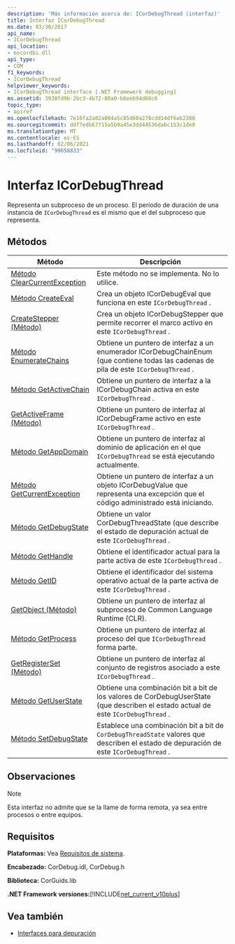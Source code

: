```yaml
---
description: 'Más información acerca de: ICorDebugThread (interfaz)'
title: Interfaz ICorDebugThread
ms.date: 03/30/2017
api_name:
- ICorDebugThread
api_location:
- mscordbi.dll
api_type:
- COM
f1_keywords:
- ICorDebugThread
helpviewer_keywords:
- ICorDebugThread interface [.NET Framework debugging]
ms.assetid: 3930fd9b-2bc3-4b72-80a0-b6eeb94d60c6
topic_type:
- apiref
ms.openlocfilehash: 7e16fa2a82a004a5c85d60a278cdd14df6ab2300
ms.sourcegitcommit: ddf7edb67715a5b9a45e3dd44536dabc153c1de0
ms.translationtype: MT
ms.contentlocale: es-ES
ms.lasthandoff: 02/06/2021
ms.locfileid: "99658833"
---
```

# <a name="icordebugthread-interface"></a>Interfaz ICorDebugThread

Representa un subproceso de un proceso. El período de duración de una instancia de `ICorDebugThread` es el mismo que el del subproceso que representa.  
  
## <a name="methods"></a>Métodos  
  
|Método|Descripción|  
|------------|-----------------|  
|[Método ClearCurrentException](icordebugthread-clearcurrentexception-method.md)|Este método no se implementa. No lo utilice.|  
|[Método CreateEval](icordebugthread-createeval-method.md)|Crea un objeto ICorDebugEval que funciona en este `ICorDebugThread` .|  
|[CreateStepper (Método)](icordebugthread-createstepper-method.md)|Crea un objeto ICorDebugStepper que permite recorrer el marco activo en este `ICorDebugThread` .|  
|[Método EnumerateChains](icordebugthread-enumeratechains-method.md)|Obtiene un puntero de interfaz a un enumerador ICorDebugChainEnum (que contiene todas las cadenas de pila de este `ICorDebugThread` .|  
|[Método GetActiveChain](icordebugthread-getactivechain-method.md)|Obtiene un puntero de interfaz a la ICorDebugChain activa en este `ICorDebugThread` .|  
|[GetActiveFrame (Método)](icordebugthread-getactiveframe-method.md)|Obtiene un puntero de interfaz al ICorDebugFrame activo en este `ICorDebugThread` .|  
|[Método GetAppDomain](icordebugthread-getappdomain-method.md)|Obtiene un puntero de interfaz al dominio de aplicación en el que `ICorDebugThread` se está ejecutando actualmente.|  
|[Método GetCurrentException](icordebugthread-getcurrentexception-method.md)|Obtiene un puntero de interfaz a un objeto ICorDebugValue que representa una excepción que el código administrado está iniciando.|  
|[Método GetDebugState](icordebugthread-getdebugstate-method.md)|Obtiene un valor CorDebugThreadState (que describe el estado de depuración actual de este `ICorDebugThread` .|  
|[Método GetHandle](icordebugthread-gethandle-method.md)|Obtiene el identificador actual para la parte activa de este `ICorDebugThread` .|  
|[Método GetID](icordebugthread-getid-method.md)|Obtiene el identificador del sistema operativo actual de la parte activa de este `ICorDebugThread` .|  
|[GetObject (Método)](icordebugthread-getobject-method.md)|Obtiene un puntero de interfaz al subproceso de Common Language Runtime (CLR).|  
|[Método GetProcess](icordebugthread-getprocess-method.md)|Obtiene un puntero de interfaz al proceso del que `ICorDebugThread` forma parte.|  
|[GetRegisterSet (Método)](icordebugthread-getregisterset-method.md)|Obtiene un puntero de interfaz al conjunto de registros asociado a este `ICorDebugThread` .|  
|[Método GetUserState](icordebugthread-getuserstate-method.md)|Obtiene una combinación bit a bit de los valores de CorDebugUserState (que describen el estado actual de este `ICorDebugThread` .|  
|[Método SetDebugState](icordebugthread-setdebugstate-method.md)|Establece una combinación bit a bit de `CorDebugThreadState` valores que describen el estado de depuración de este `ICorDebugThread` .|  
  
## <a name="remarks"></a>Observaciones  
  
> [!NOTE]
> Esta interfaz no admite que se la llame de forma remota, ya sea entre procesos o entre equipos.  
  
## <a name="requirements"></a>Requisitos  

 **Plataformas:** Vea [Requisitos de sistema](../../get-started/system-requirements.md).  
  
 **Encabezado:** CorDebug.idl, CorDebug.h  
  
 **Biblioteca:** CorGuids.lib  
  
 **.NET Framework versiones:**[!INCLUDE[net_current_v10plus](../../../../includes/net-current-v10plus-md.md)]  
  
## <a name="see-also"></a>Vea también

- [Interfaces para depuración](debugging-interfaces.md)
